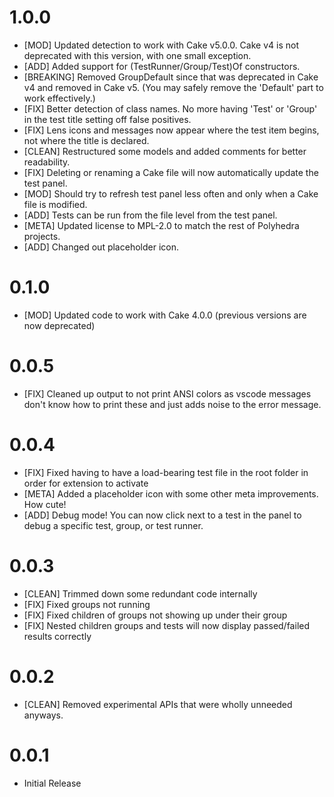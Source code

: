# 1.0.0
- [MOD] Updated detection to work with Cake v5.0.0. Cake v4 is not deprecated with this version, with one small exception.
- [ADD] Added support for (TestRunner/Group/Test)Of constructors.
- [BREAKING] Removed GroupDefault since that was deprecated in Cake v4 and removed in Cake v5. (You may safely remove the 'Default' part to work effectively.)
- [FIX] Better detection of class names. No more having 'Test' or 'Group' in the test title setting off false positives.
- [FIX] Lens icons and messages now appear where the test item begins, not where the title is declared.
- [CLEAN] Restructured some models and added comments for better readability.
- [FIX] Deleting or renaming a Cake file will now automatically update the test panel.
- [MOD] Should try to refresh test panel less often and only when a Cake file is modified.
- [ADD] Tests can be run from the file level from the test panel.
- [META] Updated license to MPL-2.0 to match the rest of Polyhedra projects.
- [ADD] Changed out placeholder icon.

# 0.1.0
- [MOD] Updated code to work with Cake 4.0.0 (previous versions are now deprecated)

# 0.0.5
- [FIX] Cleaned up output to not print ANSI colors as vscode messages don't know how to print these and just adds noise to the error message.

# 0.0.4
- [FIX] Fixed having to have a load-bearing test file in the root folder in order for extension to activate
- [META] Added a placeholder icon with some other meta improvements. How cute!
- [ADD] Debug mode! You can now click next to a test in the panel to debug a specific test, group, or test runner.

# 0.0.3
- [CLEAN] Trimmed down some redundant code internally
- [FIX] Fixed groups not running
- [FIX] Fixed children of groups not showing up under their group
- [FIX] Nested children groups and tests will now display passed/failed results correctly

# 0.0.2
- [CLEAN] Removed experimental APIs that were wholly unneeded anyways.

# 0.0.1
- Initial Release